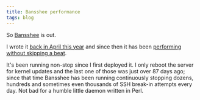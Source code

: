 ```yaml
---
title: Bansshee performance
tags: blog
---
```


So [Bansshee](http://bansshee.org/) is out.

I wrote it [back in April this year](http://wincent.com/a/about/wincent/weblog/archives/2006/04/bansshee_my_ans.php) and since then it has been [performing without skipping a beat](http://wincent.com/a/about/wincent/weblog/archives/2006/04/bansshee_update.php).

It's been running non-stop since I first deployed it. I only reboot the server for kernel updates and the last one of those was just over 87 days ago; since that time Bansshee has been running continuously stopping dozens, hundreds and sometimes even thousands of SSH break-in attempts every day. Not bad for a humble little daemon written in Perl.

